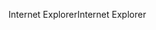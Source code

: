 <span data-ttu-id="afdfa-101">Internet Explorer</span><span class="sxs-lookup"><span data-stu-id="afdfa-101">Internet Explorer</span></span>